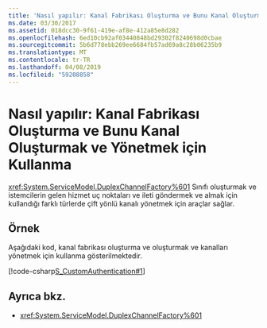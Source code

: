 ```yaml
---
title: 'Nasıl yapılır: Kanal Fabrikası Oluşturma ve Bunu Kanal Oluşturmak ve Yönetmek için Kullanma'
ms.date: 03/30/2017
ms.assetid: 018dcc30-9f61-419e-af8e-412a85e8d282
ms.openlocfilehash: 6ed10cb92af03440848bd29302f8240698d0cbae
ms.sourcegitcommit: 5b6d778ebb269ee6684fb57ad69a8c28b06235b9
ms.translationtype: MT
ms.contentlocale: tr-TR
ms.lasthandoff: 04/08/2019
ms.locfileid: "59208858"
---
```

# <a name="how-to-create-a-channel-factory-and-use-it-to-create-and-manage-channels"></a>Nasıl yapılır: Kanal Fabrikası Oluşturma ve Bunu Kanal Oluşturmak ve Yönetmek için Kullanma
<xref:System.ServiceModel.DuplexChannelFactory%601> Sınıfı oluşturmak ve istemcilerin gelen hizmet uç noktaları ve ileti göndermek ve almak için kullandığı farklı türlerde çift yönlü kanalı yönetmek için araçlar sağlar.  
  
## <a name="example"></a>Örnek  
 Aşağıdaki kod, kanal fabrikası oluşturma ve oluşturmak ve kanalları yönetmek için kullanma gösterilmektedir.  
  
 [!code-csharp[S_CustomAuthentication#1](../../../../samples/snippets/csharp/VS_Snippets_CFX/s_customauthentication/cs/instance.cs#1)]  
  
## <a name="see-also"></a>Ayrıca bkz.

- <xref:System.ServiceModel.DuplexChannelFactory%601>
